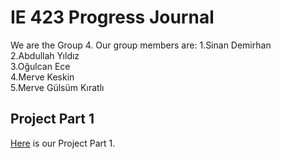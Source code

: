 # IE 423 Progress Journal

We are the Group 4. Our group members are:
1.Sinan Demirhan  
2.Abdullah Yıldız  
3.Oğulcan Ece   
4.Merve Keskin  
5.Merve Gülsüm Kıratlı


## Project Part 1
[Here](HW1/PART-1.html) is our Project Part 1.
